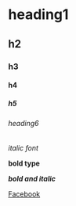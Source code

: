 # heading1
## h2
### h3
#### h4
##### h5
###### heading6
*italic font*

**bold type**

***bold and italic***

[Facebook](https://www.facebook.com/)
